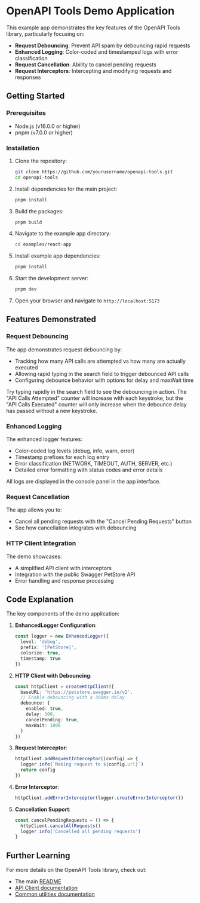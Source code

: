 # OpenAPI Tools Demo Application

This example app demonstrates the key features of the OpenAPI Tools library, particularly focusing on:

- **Request Debouncing**: Prevent API spam by debouncing rapid requests
- **Enhanced Logging**: Color-coded and timestamped logs with error classification
- **Request Cancellation**: Ability to cancel pending requests
- **Request Interceptors**: Intercepting and modifying requests and responses

## Getting Started

### Prerequisites

- Node.js (v16.0.0 or higher)
- pnpm (v7.0.0 or higher)

### Installation

1. Clone the repository:
   ```bash
   git clone https://github.com/yourusername/openapi-tools.git
   cd openapi-tools
   ```

2. Install dependencies for the main project:
   ```bash
   pnpm install
   ```

3. Build the packages:
   ```bash
   pnpm build
   ```

4. Navigate to the example app directory:
   ```bash
   cd examples/react-app
   ```

5. Install example app dependencies:
   ```bash
   pnpm install
   ```

6. Start the development server:
   ```bash
   pnpm dev
   ```

7. Open your browser and navigate to `http://localhost:5173`

## Features Demonstrated

### Request Debouncing

The app demonstrates request debouncing by:
- Tracking how many API calls are attempted vs how many are actually executed
- Allowing rapid typing in the search field to trigger debounced API calls
- Configuring debounce behavior with options for delay and maxWait time

Try typing rapidly in the search field to see the debouncing in action. The "API Calls Attempted" counter will increase with each keystroke, but the "API Calls Executed" counter will only increase when the debounce delay has passed without a new keystroke.

### Enhanced Logging

The enhanced logger features:
- Color-coded log levels (debug, info, warn, error)
- Timestamp prefixes for each log entry
- Error classification (NETWORK, TIMEOUT, AUTH, SERVER, etc.)
- Detailed error formatting with status codes and error details

All logs are displayed in the console panel in the app interface.

### Request Cancellation

The app allows you to:
- Cancel all pending requests with the "Cancel Pending Requests" button
- See how cancellation integrates with debouncing

### HTTP Client Integration

The demo showcases:
- A simplified API client with interceptors
- Integration with the public Swagger PetStore API
- Error handling and response processing

## Code Explanation

The key components of the demo application:

1. **EnhancedLogger Configuration**: 
   ```typescript
   const logger = new EnhancedLogger({
     level: 'debug',
     prefix: '[PetStore]',
     colorize: true,
     timestamp: true
   })
   ```

2. **HTTP Client with Debouncing**:
   ```typescript
   const httpClient = createHttpClient({
     baseURL: 'https://petstore.swagger.io/v2',
     // Enable debouncing with a 300ms delay
     debounce: {
       enabled: true,
       delay: 300, 
       cancelPending: true,
       maxWait: 1000
     }
   })
   ```

3. **Request Interceptor**:
   ```typescript
   httpClient.addRequestInterceptor((config) => {
     logger.info(`Making request to ${config.url}`)
     return config
   })
   ```

4. **Error Interceptor**:
   ```typescript
   httpClient.addErrorInterceptor(logger.createErrorInterceptor())
   ```

5. **Cancellation Support**:
   ```typescript
   const cancelPendingRequests = () => {
     httpClient.cancelAllRequests()
     logger.info('Cancelled all pending requests')
   }
   ```

## Further Learning

For more details on the OpenAPI Tools library, check out:
- The main [README](../../README.md)
- [API Client documentation](../../packages/client/README.md)
- [Common utilities documentation](../../packages/common/README.md)